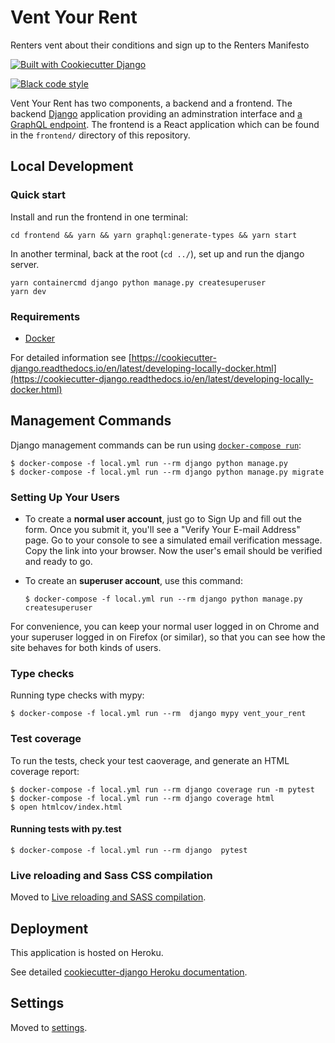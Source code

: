 # Vent Your Rent

Renters vent about their conditions and sign up to the Renters Manifesto

[![Built with Cookiecutter
Django](https://img.shields.io/badge/built%20with-Cookiecutter%20Django-ff69b4.svg)](https://github.com/pydanny/cookiecutter-django/)

[![Black code
style](https://img.shields.io/badge/code%20style-black-000000.svg)](https://github.com/ambv/black)

Vent Your Rent has two components, a backend and a frontend. The backend [Django](https://www.djangoproject.com/) application providing an adminstration interface and [a GraphQL endpoint](https://graphql.org/). The frontend is a React application which can be found in the `frontend/` directory of this repository.

## Local Development

### Quick start

Install and run the frontend in one terminal:

```
cd frontend && yarn && yarn graphql:generate-types && yarn start
```

In another terminal, back at the root (`cd ../`), set up and run the django server.

```
yarn containercmd django python manage.py createsuperuser
yarn dev
```

### Requirements

- [Docker](https://docs.docker.com/install/)

For detailed information see [https://cookiecutter-django.readthedocs.io/en/latest/developing-locally-docker.html](https://cookiecutter-django.readthedocs.io/en/latest/developing-locally-docker.html)

## Management Commands

Django management commands can be run using [`docker-compose run`](https://docs.docker.com/compose/reference/run/):

    $ docker-compose -f local.yml run --rm django python manage.py
    $ docker-compose -f local.yml run --rm django python manage.py migrate

### Setting Up Your Users

- To create a **normal user account**, just go to Sign Up and fill out
  the form. Once you submit it, you'll see a "Verify Your E-mail
  Address" page. Go to your console to see a simulated email
  verification message. Copy the link into your browser. Now the
  user's email should be verified and ready to go.

- To create an **superuser account**, use this command:

      $ docker-compose -f local.yml run --rm django python manage.py createsuperuser

For convenience, you can keep your normal user logged in on Chrome and
your superuser logged in on Firefox (or similar), so that you can see
how the site behaves for both kinds of users.

### Type checks

Running type checks with mypy:

    $ docker-compose -f local.yml run --rm  django mypy vent_your_rent

### Test coverage

To run the tests, check your test caoverage, and generate an HTML
coverage report:

    $ docker-compose -f local.yml run --rm django coverage run -m pytest
    $ docker-compose -f local.yml run --rm django coverage html
    $ open htmlcov/index.html

#### Running tests with py.test

    $ docker-compose -f local.yml run --rm django  pytest

### Live reloading and Sass CSS compilation

Moved to [Live reloading and SASS
compilation](http://cookiecutter-django.readthedocs.io/en/latest/live-reloading-and-sass-compilation.html).

## Deployment

This application is hosted on Heroku.

See detailed [cookiecutter-django Heroku
documentation](http://cookiecutter-django.readthedocs.io/en/latest/deployment-on-heroku.html).

## Settings

Moved to
[settings](http://cookiecutter-django.readthedocs.io/en/latest/settings.html).
